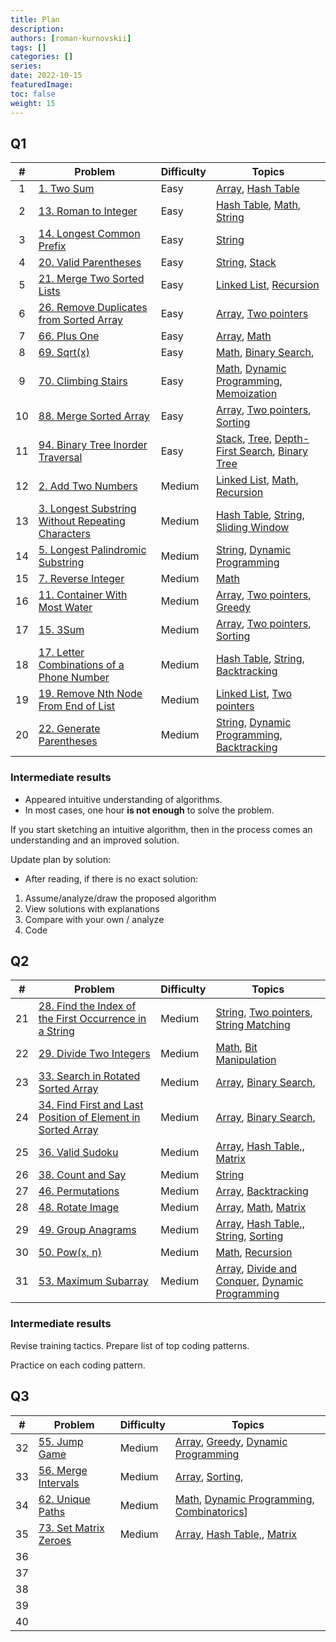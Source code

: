 ```yaml
---
title: Plan
description:
authors: [roman-kurnovskii]
tags: []
categories: []
series:
date: 2022-10-15
featuredImage:
toc: false
weight: 15
---
```


## Q1

|   #   | Problem                                                                                                           | Difficulty | Topics                                                                                                                                 |
| :---: | ----------------------------------------------------------------------------------------------------------------- | ---------- | -------------------------------------------------------------------------------------------------------------------------------------- |
|   1   | [1. Two Sum](../problems/1-two-sum)                                                                               | Easy       | [Array](/en/tags/array), [Hash Table](/en/tags/hash-table)                                                                             |
|   2   | [13. Roman to Integer](../problems/13-roman-to-integer)                                                           | Easy       | [Hash Table](/en/tags/hash-table), [Math](/en/tags/math), [String](/en/tags/string)                                                    |
|   3   | [14. Longest Common Prefix](../problems/14-longest-common-prefix)                                                 | Easy       | [String](/en/tags/string)                                                                                                              |
|   4   | [20. Valid Parentheses](../problems/20-valid-parentheses)                                                         | Easy       | [String](/en/tags/string), [Stack](/en/tags/stack)                                                                                     |
|   5   | [21. Merge Two Sorted Lists](../problems/21-merge-two-sorted-lists)                                               | Easy       | [Linked List](/en/tags/linked-list), [Recursion](/en/tags/recursion)                                                                   |
|   6   | [26. Remove Duplicates from Sorted Array](../problems/26-remove-duplicates-from-sorted-array)                     | Easy       | [Array](/en/tags/array), [Two pointers](/en/tags/two-pointers)                                                                         |
|   7   | [66. Plus One](../problems/66-plus-one)                                                                           | Easy       | [Array](/en/tags/array), [Math](/en/tags/math)                                                                                         |
|   8   | [69. Sqrt(x)](../problems/69-sqrtx)                                                                               | Easy       | [Math](/en/tags/math), [Binary Search](/en/tags/binary-search),                                                                        |
|   9   | [70. Climbing Stairs](../problems/70-climbing-stairs)                                                             | Easy       | [Math](/en/tags/math), [Dynamic Programming](/en/tags/dynamic-programming), [Memoization](/en/tags/memoization)                        |
|  10   | [88. Merge Sorted Array](../problems/88-merge-sorted-array)                                                       | Easy       | [Array](/en/tags/array), [Two pointers](/en/tags/two-pointers), [Sorting](/en/tags/sorting)                                            |
|  11   | [94. Binary Tree Inorder Traversal](../problems/94-binary-tree-inorder-traversal)                                 | Easy       | [Stack](/en/tags/stack), [Tree](/en/tags/tree), [Depth-First Search](/en/tags/depth-first-search), [Binary Tree](/en/tags/binary-tree) |
|  12   | [2. Add Two Numbers](../problems/2-add-two-numbers)                                                               | Medium     | [Linked List](/en/tags/linked-list), [Math](/en/tags/math), [Recursion](/en/tags/recursion)                                            |
|  13   | [3. Longest Substring Without Repeating Characters](../problems/3-longest-substring-without-repeating-characters) | Medium     | [Hash Table](/en/tags/hash-table), [String](/en/tags/string), [Sliding Window](/en/tags/sliding-window)                                |
|  14   | [5. Longest Palindromic Substring](../problems/5-longest-palindromic-substring)                                   | Medium     | [String](/en/tags/string), [Dynamic Programming](/en/tags/dynamic-programming)                                                         |
|  15   | [7. Reverse Integer](../problems/7-reverse-integer)                                                               | Medium     | [Math](/en/tags/math)                                                                                                                  |
|  16   | [11. Container With Most Water](../problems/11-container-with-most-water)                                         | Medium     | [Array](/en/tags/array), [Two pointers](/en/tags/two-pointers), [Greedy](/en/tags/greedy)                                              |
|  17   | [15. 3Sum](../problems/15-3sum)                                                                                   | Medium     | [Array](/en/tags/array), [Two pointers](/en/tags/two-pointers), [Sorting](/en/tags/sorting)                                            |
|  18   | [17. Letter Combinations of a Phone Number](../problems/17-letter-combinations-of-a-phone-number)                 | Medium     | [Hash Table](/en/tags/hash-table), [String](/en/tags/string), [Backtracking](/en/tags/backtracking)                                    |
|  19   | [19. Remove Nth Node From End of List](../problems/19-remove-nth-node-from-end-of-list)                           | Medium     | [Linked List](/en/tags/linked-list), [Two pointers](/en/tags/two-pointers)                                                             |
|  20   | [22. Generate Parentheses](../problems/22-generate-parentheses)                                                   | Medium     | [String](/en/tags/string), [Dynamic Programming](/en/tags/dynamic-programming), [Backtracking](/en/tags/backtracking)                  |

### Intermediate results

- Appeared intuitive understanding of algorithms.
- In most cases, one hour **is not enough** to solve the problem.

If you start sketching an intuitive algorithm, then in the process comes an understanding and an improved solution.

Update plan by solution:
- After reading, if there is no exact solution:
1. Assume/analyze/draw the proposed algorithm
2. View solutions with explanations
3. Compare with your own / analyze
4. Code

## Q2

|   #   | Problem                                                                                                                            | Difficulty | Topics                                                                                                                          |
| :---: | ---------------------------------------------------------------------------------------------------------------------------------- | ---------- | ------------------------------------------------------------------------------------------------------------------------------- |
|  21   | [28. Find the Index of the First Occurrence in a String](../problems/28-find-the-index-of-the-first-occurrence-in-a-string/)       | Medium     | [String](/en/tags/string), [Two pointers](/en/tags/two-pointers), [String Matching](/en/tags/string-matching)                   |
|  22   | [29. Divide Two Integers](../problems/29-divide-two-integers)                                                                      | Medium     | [Math](/en/tags/math), [Bit Manipulation](/en/tags/bit-manipulation)                                                            |
|  23   | [33. Search in Rotated Sorted Array](../problems/33-search-in-rotated-sorted-arrays)                                               | Medium     | [Array](/en/tags/array), [Binary Search](/en/tags/binary-search),                                                               |
|  24   | [34. Find First and Last Position of Element in Sorted Array](../problems/find-first-and-last-position-of-element-in-sorted-array) | Medium     | [Array](/en/tags/array), [Binary Search](/en/tags/binary-search),                                                               |
|  25   | [36. Valid Sudoku](../problems/36-valid-sudoku)                                                                                    | Medium     | [Array](/en/tags/array), [Hash Table,](/en/tags/hash-table), [Matrix](/en/tags/matrix)                                          |
|  26   | [38. Count and Say](../problems/38-count-and-say)                                                                                  | Medium     | [String](/en/tags/string)                                                                                                       |
|  27   | [46. Permutations](../problems/46-permutations)                                                                                    | Medium     | [Array](/en/tags/array), [Backtracking](/en/tags/backtracking)                                                                  |
|  28   | [48. Rotate Image](../problems/48-rotate-image)                                                                                    | Medium     | [Array](/en/tags/array), [Math](/en/tags/math), [Matrix](/en/tags/matrix)                                                       |
|  29   | [49. Group Anagrams](../problems/49-group-anagrams)                                                                                | Medium     | [Array](/en/tags/array), [Hash Table,](/en/tags/hash-table), [String](/en/tags/string), [Sorting](/en/tags/sorting)             |
|  30   | [50. Pow(x, n)](../problems/50)                                                                                                    | Medium     | [Math](/en/tags/math), [Recursion](/en/tags/recursion)                                                                          |
|  31   | [53. Maximum Subarray](../problems/53)                                                                                             | Medium     | [Array](/en/tags/array), [Divide and Conquer](/en/tags/divide-and-conquer), [Dynamic Programming](/en/tags/dynamic-programming) |

### Intermediate results

Revise training tactics. Prepare list of top coding patterns. 

Practice on each coding pattern.

## Q3

|   #   | Problem                               | Difficulty | Topics                                                                                                               |
| :---: | ------------------------------------- | ---------- | -------------------------------------------------------------------------------------------------------------------- |
|  32   | [55. Jump Game](../problems/55)       | Medium     | [Array](/en/tags/array), [Greedy](/en/tags/greedy), [Dynamic Programming](/en/tags/dynamic-programming)              |
|  33   | [56. Merge Intervals](../problems/56) | Medium     | [Array](/en/tags/array), [Sorting](/en/tags/sorting),                                                                |
|  34   | [62. Unique Paths](../problems/62)    | Medium     | [Math](/en/tags/math), [Dynamic Programming](/en/tags/dynamic-programming), [Combinatorics](/en/tags/combinatorics)] |
|  35   | [73. Set Matrix Zeroes](../problems/73) | Medium     | [Array](/en/tags/array), [Hash Table,](/en/tags/hash-table), [Matrix](/en/tags/matrix)                               |
|  36   | [](../problems/)                      |            |                                                                                                                      |
|  37   | [](../problems/)                      |            |                                                                                                                      |
|  38   | [](../problems/)                      |            |                                                                                                                      |
|  39   | [](../problems/)                      |            |                                                                                                                      |
|  40   | [](../problems/)                      |            |                                                                                                                      |

